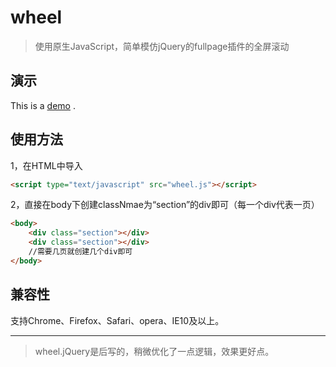 ﻿# wheel
>使用原生JavaScript，简单模仿jQuery的fullpage插件的全屏滚动

## 演示
This is a [demo](http://htmlpreview.github.io/?https://github.com/AdBrandon/module/blob/master/wheel/demo.html) .

## 使用方法
1，在HTML中导入
```html
<script type="text/javascript" src="wheel.js"></script>
```
2，直接在body下创建classNmae为“section”的div即可（每一个div代表一页）
```html
<body>
  	<div class="section"></div>
  	<div class="section"></div>
    //需要几页就创建几个div即可
</body>
```

## 兼容性
支持Chrome、Firefox、Safari、opera、IE10及以上。

---

>wheel.jQuery是后写的，稍微优化了一点逻辑，效果更好点。


